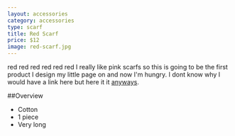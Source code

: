 ```yaml
---
layout: accessories
category: accessories
type: scarf
title: Red Scarf
price: $12
image: red-scarf.jpg
---
```


red red red red red red I really like pink scarfs so this is going to be the first product I design my little page on and now I'm hungry. I dont know why I would have a link here but here it it [anyways](http://en.wikipedia.org/wiki/anyways).

##Overview

- Cotton
- 1 piece 
- Very long